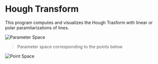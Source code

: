 # Hough Transform

This program computes and visualizes the Hough Trasform with linear or polar paramitarizations of lines.

![Parameter Space]()

> Parameter space corresponding to the points below

![Point Space]()